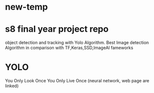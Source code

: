 # new-temp
# s8 final year project repo
object detection and tracking with Yolo Algorithm. Best Image detection Algorithm in comparison with TF,Keras,SSD,ImageAI fameworks
# YOLO
You Only Look Once
You Only Live Once
(neural network, web page are linked)
